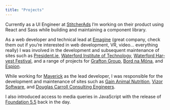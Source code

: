 ```yaml
---
title: "Projects"
---
```


Cur­rent­ly as a UI Engi­neer at <a href="http://stitcherads.com/" target="_blank" rel="noopener noreferrer">Stitcher­Ads</a> I’m work­ing on their prod­uct using React and Sass while build­ing and main­tain­ing a com­po­nent library.

As a web devel­op­er and tech­ni­cal lead at <a href="https://emagine.ie" target="_blank" rel="noopener noreferrer">Emag­ine</a> (great com­pa­ny, check them out if you’re inter­est­ed in web devel­op­ment, VR, video… every­thing real­ly) I was involved in the devel­op­ment and sub­se­quent main­te­nance of sites such as <a href="http://www.president.ie/en" target="_blank" rel="noopener noreferrer">Pres​i​dent​.ie</a>, <a href="https://www.wit.ie" target="_blank" rel="noopener noreferrer">Water­ford Insti­tute of Tech­nol­o­gy</a>, <a href="http://www.waterfordharvestfestival.ie/" target="_blank" rel="noopener noreferrer">Water­ford Har­vest Fes­ti­val</a>, and a range of projects for <a href="http://www.graftonplc.com/" target="_blank" rel="noopener noreferrer">Grafton Group</a>, <a href="http://www.bordnamona.ie/" target="_blank" rel="noopener noreferrer">Bord na Móna</a>, and <a href="https://www.bsigroup.com/en-IE/our-services/Cybersecurity-Information-Resilience/About/Espion/" target="_blank" rel="noopener noreferrer">Espi­on</a>.
    
<p>While work­ing for <a href="http://maverick-intl.com/" target="_blank" rel="noopener noreferrer">Mav­er­ick</a> as the lead devel­op­er, I was respon­si­ble for the devel­op­ment and main­te­nance of sites such as <a href="http://www.gainanimalnutrition.com/" target="_blank" rel="noopener noreferrer">Gain Ani­mal Nutri­tion</a>, <a href="https://vizorsoftware.com/" target="_blank" rel="noopener noreferrer">Vizor Soft­ware</a>, and <a href="http://www.dceng.ie/" target="_blank" rel="noopener noreferrer">Dou­glas Car­roll Con­sult­ing Engi­neers</a>.

I also intro­duced access to media queries in JavaScript with the release of <a href="/foundation-5-5">Foun­da­tion 5.5</a> back in the day.